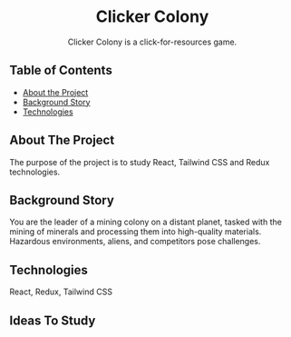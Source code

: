 <h1 align="center">Clicker Colony</h1>

<p align="center">
  Clicker Colony is a click-for-resources game.
</p>

## Table of Contents

- [About the Project](#about-the-project)
- [Background Story](#background-story)
- [Technologies](#technologies)

## About The Project

The purpose of the project is to study React, Tailwind CSS and Redux technologies.

## Background Story

You are the leader of a mining colony on a distant planet, tasked with the mining of minerals and processing them into high-quality materials. Hazardous environments, aliens, and competitors pose challenges.

## Technologies

React, Redux, Tailwind CSS

## Ideas To Study
